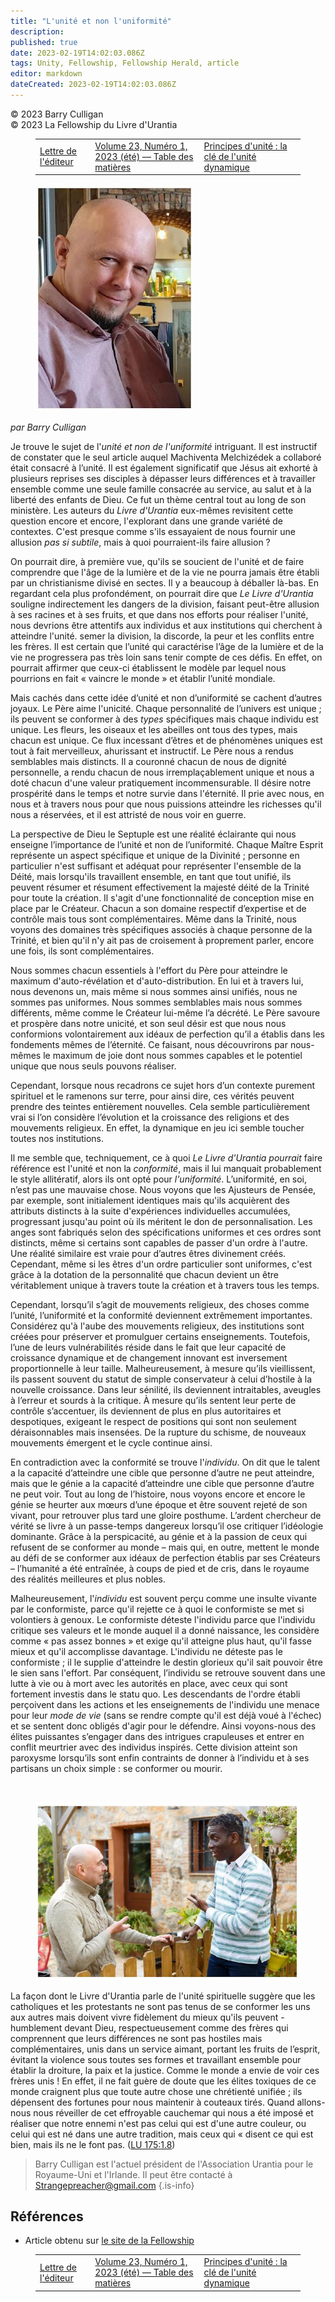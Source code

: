 ```yaml
---
title: "L'unité et non l'uniformité"
description: 
published: true
date: 2023-02-19T14:02:03.086Z
tags: Unity, Fellowship, Fellowship Herald, article
editor: markdown
dateCreated: 2023-02-19T14:02:03.086Z
---
```


<p class="v-card v-sheet theme--light grey lighten-3 px-2">© 2023 Barry Culligan<br>© 2023 La Fellowship du Livre d'Urantia</p>
<figure class="table chapter-navigator">
  <table>
    <tbody>
      <tr>
        <td>
        <a href="/fr/article/Cristina_Seaborn/Letter_from_the_Editor">
          <span class="mdi mdi-arrow-left-drop-circle"></span><span class="pl-2">Lettre de l'éditeur</span>
        </a>
        </td>
        <td>
        <a href="/fr/index/articles_herald#volume-23-numéro-1-2023-été">
          <span class="mdi mdi-book-open-variant"></span><span class="pl-2">Volume 23, Numéro 1, 2023 (été) — Table des matières</span>
        </a>
        </td>
        <td>
        <a href="/fr/article/Chuck_Thurston/Unity_Principles_The_Key_to_Dynamic_Oneness">
          <span class="pr-2">Principes d'unité : la clé de l'unité dynamique</span><span class="mdi mdi-arrow-right-drop-circle"></span>
        </a>
        </td>
      </tr>
    </tbody>
  </table>
</figure>


<figure id="Figure_1" class="image urantiapedia image-style-align-left">
<img src="/image/article/Barry_Culligan/25.jpg">
</figure>

_par Barry Culligan_

Je trouve le sujet de l'_unité et non de l'uniformité_ intriguant. Il est instructif de constater que le seul article auquel Machiventa Melchizédek a collaboré était consacré à l’unité. Il est également significatif que Jésus ait exhorté à plusieurs reprises ses disciples à dépasser leurs différences et à travailler ensemble comme une seule famille consacrée au service, au salut et à la liberté des enfants de Dieu. Ce fut un thème central tout au long de son ministère. Les auteurs du _Livre d'Urantia_ eux-mêmes revisitent cette question encore et encore, l'explorant dans une grande variété de contextes. C'est presque comme s'ils essayaient de nous fournir une allusion _pas si subtile_, mais à quoi pourraient-ils faire allusion ?

On pourrait dire, à première vue, qu'ils se soucient de l'unité et de faire comprendre que l'âge de la lumière et de la vie ne pourra jamais être établi par un christianisme divisé en sectes. Il y a beaucoup à déballer là-bas. En regardant cela plus profondément, on pourrait dire que _Le Livre d'Urantia_ souligne indirectement les dangers de la division, faisant peut-être allusion à ses racines et à ses fruits, et que dans nos efforts pour réaliser l'unité, nous devrions être attentifs aux individus et aux institutions qui cherchent à atteindre l'unité. semer la division, la discorde, la peur et les conflits entre les frères. Il est certain que l’unité qui caractérise l’âge de la lumière et de la vie ne progressera pas très loin sans tenir compte de ces défis. En effet, on pourrait affirmer que ceux-ci établissent le modèle par lequel nous pourrions en fait « vaincre le monde » et établir l’unité mondiale.

Mais cachés dans cette idée d’unité et non d’uniformité se cachent d’autres joyaux. Le Père aime l'unicité. Chaque personnalité de l’univers est unique ; ils peuvent se conformer à des _types_ spécifiques mais chaque individu est unique. Les fleurs, les oiseaux et les abeilles ont tous des types, mais chacun est unique. Ce flux incessant d’êtres et de phénomènes uniques est tout à fait merveilleux, ahurissant et instructif. Le Père nous a rendus semblables mais distincts. Il a couronné chacun de nous de dignité personnelle, a rendu chacun de nous irremplaçablement unique et nous a doté chacun d'une valeur pratiquement incommensurable. Il désire notre prospérité dans le temps et notre survie dans l'éternité. Il prie avec nous, en nous et à travers nous pour que nous puissions atteindre les richesses qu'il nous a réservées, et il est attristé de nous voir en guerre.

La perspective de Dieu le Septuple est une réalité éclairante qui nous enseigne l’importance de l’unité et non de l’uniformité. Chaque Maître Esprit représente un aspect spécifique et unique de la Divinité ; personne en particulier n'est suffisant et adéquat pour représenter l'ensemble de la Déité, mais lorsqu'ils travaillent ensemble, en tant que tout unifié, ils peuvent résumer et résument effectivement la majesté déité de la Trinité pour toute la création. Il s'agit d'une fonctionnalité de conception mise en place par le Créateur. Chacun a son domaine respectif d’expertise et de contrôle mais tous sont complémentaires. Même dans la Trinité, nous voyons des domaines très spécifiques associés à chaque personne de la Trinité, et bien qu'il n'y ait pas de croisement à proprement parler, encore une fois, ils sont complémentaires.

Nous sommes chacun essentiels à l'effort du Père pour atteindre le maximum d'auto-révélation et d'auto-distribution. En lui et à travers lui, nous devenons un, mais même si nous sommes ainsi unifiés, nous ne sommes pas uniformes. Nous sommes semblables mais nous sommes différents, même comme le Créateur lui-même l’a décrété. Le Père savoure et prospère dans notre unicité, et son seul désir est que nous nous conformions volontairement aux idéaux de perfection qu’il a établis dans les fondements mêmes de l’éternité. Ce faisant, nous découvrirons par nous-mêmes le maximum de joie dont nous sommes capables et le potentiel unique que nous seuls pouvons réaliser.

Cependant, lorsque nous recadrons ce sujet hors d’un contexte purement spirituel et le ramenons sur terre, pour ainsi dire, ces vérités peuvent prendre des teintes entièrement nouvelles. Cela semble particulièrement vrai si l’on considère l’évolution et la croissance des religions et des mouvements religieux. En effet, la dynamique en jeu ici semble toucher toutes nos institutions.

Il me semble que, techniquement, ce à quoi _Le Livre d'Urantia_ _pourrait_ faire référence est l'unité et non la _conformité_, mais il lui manquait probablement le style allitératif, alors ils ont opté pour _l'uniformité_. L’uniformité, en soi, n’est pas une mauvaise chose. Nous voyons que les Ajusteurs de Pensée, par exemple, sont initialement identiques mais qu'ils acquièrent des attributs distincts à la suite d'expériences individuelles accumulées, progressant jusqu'au point où ils méritent le don de personnalisation. Les anges sont fabriqués selon des spécifications uniformes et ces ordres sont distincts, même si certains sont capables de passer d'un ordre à l'autre. Une réalité similaire est vraie pour d’autres êtres divinement créés. Cependant, même si les êtres d'un ordre particulier sont uniformes, c'est grâce à la dotation de la personnalité que chacun devient un être véritablement unique à travers toute la création et à travers tous les temps.

Cependant, lorsqu’il s’agit de mouvements religieux, des choses comme l’unité, l’uniformité et la conformité deviennent extrêmement importantes. Considérez qu'à l'aube des mouvements religieux, des institutions sont créées pour préserver et promulguer certains enseignements. Toutefois, l’une de leurs vulnérabilités réside dans le fait que leur capacité de croissance dynamique et de changement innovant est inversement proportionnelle à leur taille. Malheureusement, à mesure qu’ils vieillissent, ils passent souvent du statut de simple conservateur à celui d’hostile à la nouvelle croissance. Dans leur sénilité, ils deviennent intraitables, aveugles à l’erreur et sourds à la critique. À mesure qu’ils sentent leur perte de contrôle s’accentuer, ils deviennent de plus en plus autoritaires et despotiques, exigeant le respect de positions qui sont non seulement déraisonnables mais insensées. De la rupture du schisme, de nouveaux mouvements émergent et le cycle continue ainsi.

En contradiction avec la conformité se trouve l'_individu_. On dit que le talent a la capacité d’atteindre une cible que personne d’autre ne peut atteindre, mais que le génie a la capacité d’atteindre une cible que personne d’autre ne peut voir. Tout au long de l’histoire, nous voyons encore et encore le génie se heurter aux mœurs d’une époque et être souvent rejeté de son vivant, pour retrouver plus tard une gloire posthume. L’ardent chercheur de vérité se livre à un passe-temps dangereux lorsqu’il ose critiquer l’idéologie dominante. Grâce à la perspicacité, au génie et à la passion de ceux qui refusent de se conformer au monde – mais qui, en outre, mettent le monde au défi de se conformer aux idéaux de perfection établis par ses Créateurs – l’humanité a été entraînée, à coups de pied et de cris, dans le royaume des réalités meilleures et plus nobles.

Malheureusement, l'_individu_ est souvent perçu comme une insulte vivante par le conformiste, parce qu'il rejette ce à quoi le conformiste se met si volontiers à genoux. Le conformiste déteste l'individu parce que l'individu critique ses valeurs et le monde auquel il a donné naissance, les considère comme « pas assez bonnes » et exige qu'il atteigne plus haut, qu'il fasse mieux et qu'il accomplisse davantage. L'individu ne déteste pas le conformiste ; il le supplie d'atteindre le destin glorieux qu'il sait pouvoir être le sien sans l'effort. Par conséquent, l’individu se retrouve souvent dans une lutte à vie ou à mort avec les autorités en place, avec ceux qui sont fortement investis dans le statu quo. Les descendants de l'ordre établi perçoivent dans les actions et les enseignements de l'individu une menace pour leur _mode de vie_ (sans se rendre compte qu'il est déjà voué à l'échec) et se sentent donc obligés d'agir pour le défendre. Ainsi voyons-nous des élites puissantes s’engager dans des intrigues crapuleuses et entrer en conflit meurtrier avec des individus inspirés. Cette division atteint son paroxysme lorsqu’ils sont enfin contraints de donner à l’individu et à ses partisans un choix simple : se conformer ou mourir.

<br style="clear:both;"/>

<figure id="Figure_1" class="image urantiapedia">
<img src="/image/article/Barry_Culligan/26.jpg">
</figure>

La façon dont le Livre d'Urantia parle de l'unité spirituelle suggère que les catholiques et les protestants ne sont pas tenus de se conformer les uns aux autres mais doivent vivre fidèlement du mieux qu'ils peuvent - humblement devant Dieu, respectueusement comme des frères qui comprennent que leurs différences ne sont pas hostiles mais complémentaires, unis dans un service aimant, portant les fruits de l’esprit, évitant la violence sous toutes ses formes et travaillant ensemble pour établir la droiture, la paix et la justice. Comme le monde a envie de voir ces frères unis ! En effet, il ne fait guère de doute que les élites toxiques de ce monde craignent plus que toute autre chose une chrétienté unifiée ; ils dépensent des fortunes pour nous maintenir à couteaux tirés. Quand allons-nous nous réveiller de cet effroyable cauchemar qui nous a été imposé et réaliser que notre ennemi n'est pas celui qui est d'une autre couleur, ou celui qui est né dans une autre tradition, mais ceux qui « disent ce qui est bien, mais ils ne le font pas. (<a id="a68_1051"></a>[LU 175:1.8](/fr/The_Urantia_Book/175#p1_8))

> Barry Culligan est l'actuel président de l'Association Urantia pour le Royaume-Uni et l'Irlande. Il peut être contacté à Strangepreacher@gmail.com
{.is-info}

## Références

- Article obtenu sur [le site de la Fellowship](https://urantia-book.org/archive/newsletters/herald/)

<figure class="table chapter-navigator">
  <table>
    <tbody>
      <tr>
        <td>
        <a href="/fr/article/Cristina_Seaborn/Letter_from_the_Editor">
          <span class="mdi mdi-arrow-left-drop-circle"></span><span class="pl-2">Lettre de l'éditeur</span>
        </a>
        </td>
        <td>
        <a href="/fr/index/articles_herald#volume-23-numéro-1-2023-été">
          <span class="mdi mdi-book-open-variant"></span><span class="pl-2">Volume 23, Numéro 1, 2023 (été) — Table des matières</span>
        </a>
        </td>
        <td>
        <a href="/fr/article/Chuck_Thurston/Unity_Principles_The_Key_to_Dynamic_Oneness">
          <span class="pr-2">Principes d'unité : la clé de l'unité dynamique</span><span class="mdi mdi-arrow-right-drop-circle"></span>
        </a>
        </td>
      </tr>
    </tbody>
  </table>
</figure>
